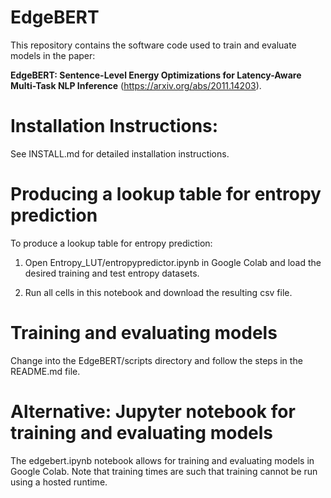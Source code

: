 # EdgeBERT

This repository contains the software code used to train and evaluate models in the paper:

**EdgeBERT: Sentence-Level Energy Optimizations for Latency-Aware Multi-Task NLP Inference** (https://arxiv.org/abs/2011.14203).

# Installation Instructions:
See INSTALL.md for detailed installation instructions.

# Producing a lookup table for entropy prediction
To produce a lookup table for entropy prediction:

1. Open Entropy_LUT/entropypredictor.ipynb in Google Colab and load the desired training and test entropy datasets.

2. Run all cells in this notebook and download the resulting csv file.

# Training and evaluating models
Change into the EdgeBERT/scripts directory and follow the steps in the README.md file.

# Alternative: Jupyter notebook for training and evaluating models
The edgebert.ipynb notebook allows for training and evaluating models in Google Colab. Note that training times are such that training cannot be run using a hosted runtime.
